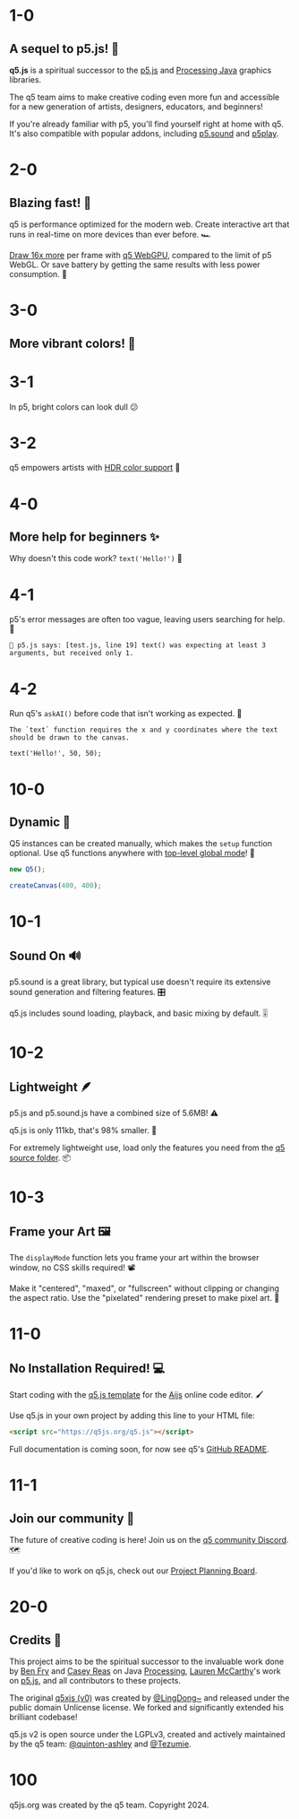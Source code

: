 # 1-0

## A sequel to p5.js! 🎉

**q5.js** is a spiritual successor to the [p5.js](https://p5js.org) and [Processing Java](https://processing.org/) graphics libraries.

The q5 team aims to make creative coding even more fun and accessible for a new generation of artists, designers, educators, and beginners!

If you're already familiar with p5, you'll find yourself right at home with q5. It's also compatible with popular addons, including [p5.sound](https://p5js.org/reference/#/libraries/p5.sound) and [p5play](https://p5play.org).

# 2-0

## Blazing fast! 🚀

q5 is performance optimized for the modern web. Create interactive art that runs in real-time on more devices than ever before. 🏎️

[Draw 16x more](https://github.com/q5js/q5.js/wiki/Developer-Log#q5js-webgpu-is-16x-faster-than-p5js-webgl--july-25-2024) per frame with [q5 WebGPU](https://developer.mozilla.org/docs/Web/API/WebGPU_API), compared to the limit of p5 WebGL. Or save battery by getting the same results with less power consumption. 🌱

# 3-0

## More vibrant colors! 🎨

# 3-1

In p5, bright colors can look dull 😕

# 3-2

q5 empowers artists with [HDR color support](https://github.com/quinton-ashley/q5.js?tab=readme-ov-file#hdr-color-support) 🤩

# 4-0

## More help for beginners ✨

Why doesn't this code work? `text('Hello!')` 🤔

# 4-1

p5's error messages are often too vague, leaving users searching for help. 🙋

```
🌸 p5.js says: [test.js, line 19] text() was expecting at least 3 arguments, but received only 1.
```

# 4-2

Run q5's `askAI()` before code that isn't working as expected. 🤖

```
The `text` function requires the x and y coordinates where the text should be drawn to the canvas.

text('Hello!', 50, 50);
```

# 10-0

## Dynamic 🐙

Q5 instances can be created manually, which makes the `setup` function optional. Use q5 functions anywhere with [top-level global mode](https://github.com/q5js/q5.js/wiki/Top%E2%80%90Level-Global-Mode)! 👀

```js
new Q5();

createCanvas(400, 400);
```

# 10-1

## Sound On 🔊

p5.sound is a great library, but typical use doesn't require its extensive sound generation and filtering features. 🎛️

q5.js includes sound loading, playback, and basic mixing by default. 🎚️

# 10-2

## Lightweight 🪶

p5.js and p5.sound.js have a combined size of 5.6MB! ⚠️

q5.js is only 111kb, that's 98% smaller. 🌳

For extremely lightweight use, load only the features you need from the [q5 source folder](https://github.com/q5js/q5.js/tree/main/src). 📦

# 10-3

## Frame your Art 🖼️

The `displayMode` function lets you frame your art within the browser window, no CSS skills required! 📽️

Make it "centered", "maxed", or "fullscreen" without clipping or changing the aspect ratio. Use the "pixelated" rendering preset to make pixel art. 👾

# 11-0

## No Installation Required! 💻

Start coding with the [q5.js template](https://aijs.io/editor?user=quinton-ashley&project=logoSpin) for the [Aijs](https://aijs.io) online code editor. 🖌️

Use q5.js in your own project by adding this line to your HTML file:

```html
<script src="https://q5js.org/q5.js"></script>
```

Full documentation is coming soon, for now see q5's [GitHub README](https://github.com/q5js/q5.js).

# 11-1

## Join our community 🤝

The future of creative coding is here! Join us on the [q5 community Discord](https://discord.gg/QuxQYwGWuB). 🗺️

If you'd like to work on q5.js, check out our [Project Planning Board](https://github.com/orgs/q5js/projects/1/views/1).

# 20-0

## Credits 🌟

This project aims to be the spiritual successor to the invaluable work done by [Ben Fry](https://benfry.com) and [Casey Reas](https://x.com/REAS) on Java [Processing](https://processingfoundation.org/), [Lauren McCarthy](http://lauren-mccarthy.com)'s work on [p5.js](https://p5js.org), and all contributors to these projects.

The original [q5xjs (v0)](https://github.com/LingDong-/q5xjs) was created by [@LingDong~](https://github.com/LingDong-) and released under the public domain Unlicense license. We forked and significantly extended his brilliant codebase!

q5.js v2 is open source under the LGPLv3, created and actively maintained by the q5 team: [@quinton-ashley](https://github.com/quinton-ashley) and [@Tezumie](https://github.com/Tezumie).

# 100

q5js.org was created by the q5 team. Copyright 2024.
